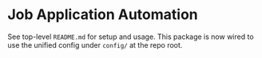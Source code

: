 # Job Application Automation

See top-level `README.md` for setup and usage. This package is now wired to use the unified config under `config/` at the repo root.

